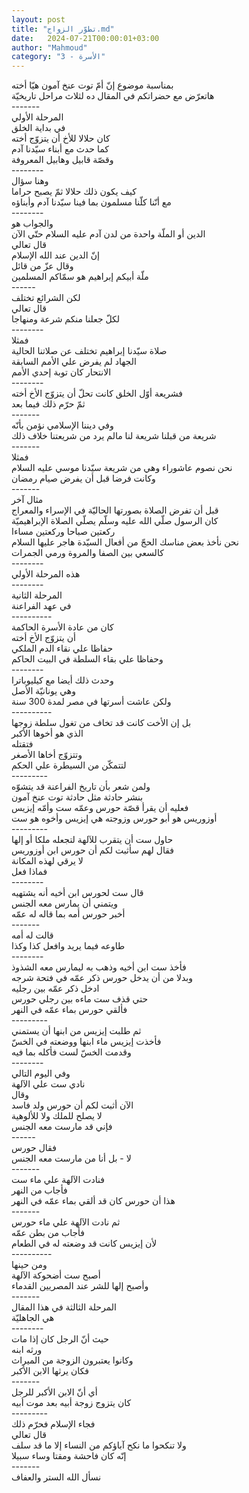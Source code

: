 ```yaml
---
layout: post
title: "تطوّر الزواج.md"
date:   2024-07-21T00:00:01+03:00
author: "Mahmoud"
category: "3 - الأسرة"
---
```

بمناسبة موضوع إنّ أمّ توت عنخ آمون هيّا أخته\
هاتعرّض مع حضراتكم في المقال ده لثلاث مراحل
تاريخيّة\
\-\-\-\-\-\--\
المرحلة الأولي\
في بداية الخلق\
كان حلالا للأخ أن يتزوّج أخته\
كما حدث مع أبناء سيّدنا آدم\
وقصّة قابيل وهابيل المعروفة\
\-\-\-\-\-\-\--\
وهنا سؤال\
كيف يكون ذلك حلالا ثمّ يصبح حراما\
مع أنّنا كلّنا مسلمون بما فينا سيّدنا آدم وأبناؤه\
\-\-\-\-\-\-\--\
والجواب هو\
الدين أو الملّة واحدة من لدن آدم عليه السلام حتّي
الآن\
قال تعالي\
إنّ الدين عند الله الإسلام\
وقال عزّ من قائل\
ملّة أبيكم إبراهيم هو سمّاكم المسلمين\
\-\-\-\-\--\
لكن الشرائع تختلف\
قال تعالي\
لكلّ جعلنا منكم شرعة ومنهاجا\
\-\-\-\-\-\-\--\
فمثلا\
صلاة سيّدنا إبراهيم تختلف عن صلاتنا الحالية\
الجهاد لم يفرض علي الأمم السابقة\
الانتحار كان توبة إحدي الأمم\
\-\-\-\-\-\-\--\
فشريعة أوّل الخلق كانت تحلّ أن يتزوّج الأخ أخته\
ثمّ حرّم ذلك فيما بعد\
\-\-\-\-\-\--\
وفي ديننا الإسلامي نؤمن بأنّه\
شريعة من قبلنا شريعة لنا مالم يرد من شريعتنا خلاف
ذلك\
\-\-\-\-\-\--\
فمثلا\
نحن نصوم عاشوراء وهي من شريعة سيّدنا موسي عليه
السلام\
وكانت فرضا قبل أن يفرض صيام رمضان\
\-\-\-\-\-\--\
مثال آخر\
قبل أن تفرض الصلاة بصورتها الحاليّة في الإسراء
والمعراج\
كان الرسول صلّي الله عليه وسلّم يصلّي الصلاة
الإبراهيميّة\
ركعتين صباحا وركعتين مساءا\
نحن نأخذ بعض مناسك الحجّ من أفعال السيّدة هاجر عليها
السلام\
كالسعي بين الصفا والمروة ورمي الجمرات\
\-\-\-\-\-\-\--\
هذه المرحلة الأولي\
\-\-\-\-\-\-\--\
المرحلة الثانية\
في عهد الفراعنة\
\-\-\-\-\-\-\-\-\--\
كان من عادة الأسرة الحاكمة\
أن يتزوّج الأخ أخته\
حفاظا علي نقاء الدم الملكي\
وحفاظا علي بقاء السلطة في البيت الحاكم\
\-\-\-\-\-\-\--\
وحدث ذلك أيضا مع كيليوباترا\
وهي يونانيّة الأصل\
ولكن عاشت أسرتها في مصر لمدة 300 سنة\
\-\-\-\-\-\-\-\-\--\
بل إن الأخت كانت قد تخاف من تغول سلطة زوجها\
الذي هو أخوها الأكبر\
فتقتله\
وتتزوّج أخاها الأصغر\
لتتمكّن من السيطرة علي الحكم\
\-\-\-\-\-\-\-\--\
ولمن شعر بأن تاريخ الفراعنة قد يتشوّه\
بنشر حادثة مثل حادثة توت عنخ آمون\
فعليه أن يقرأ قصّة حورس وعمّه ست وأمّه إيزيس\
أوزوريس هو أبو حورس وزوجته هي إيزيس وأخوه هو ست\
\-\-\-\-\-\-\-\--\
حاول ست أن يتقرب للآلهة لتجعله ملكا أو إلها\
فقال لهم سأثبت لكم أن حورس ابن أوزوريس\
لا يرقي لهذه المكانة\
فماذا فعل\
\-\-\-\-\-\-\--\
قال ست لحورس ابن أخيه أنه يشتهيه\
ويتمني أن يمارس معه الجنس\
أخبر حورس أمه بما قاله له عمّه\
\-\-\-\-\-\--\
قالت له أمه\
طاوعه فيما يريد وافعل كذا وكذا\
\-\-\-\-\-\-\--\
فأخذ ست ابن أخيه وذهب به ليمارس معه الشذوذ\
وبدلا من أن يدخل حورس ذكر عمّه في فتحة شرجه\
ادخل ذكر عمّه بين رجليه\
حتي قذف ست ماءه بين رجلي حورس\
فألقي حورس بماء عمّه في النهر\
\-\-\-\-\-\-\-\--\
ثم طلبت إيزيس من ابنها أن يستمني\
فأخذت إيزيس ماء ابنها ووضعته في الخسّ\
وقدمت الخسّ لست فأكله بما فيه\
\-\-\-\-\-\-\--\
وفي اليوم التالي\
نادي ست علي الآلهة\
وقال\
الآن أثبت لكم أن حورس ولد فاسد\
لا يصلح للملك ولا للألوهية\
فإني قد مارست معه الجنس\
\-\-\-\-\--\
فقال حورس\
لا - بل أنا من مارست معه الجنس\
\-\-\-\-\-\--\
فنادت الآلهة علي ماء ست\
فأجاب من النهر\
هذا أن حورس كان قد ألقي بماء عمّه في النهر\
\-\-\-\-\-\--\
ثم نادت الآلهة علي ماء حورس\
فأجاب من بطن عمّه\
لأن إيزيس كانت قد وضعته له في الطعام\
\-\-\-\-\-\-\-\-\--\
ومن حينها\
أصبح ست أضحوكة الآلهة\
وأصبح إلها للشر عند المصريين القدماء\
\-\-\-\-\-\--\
المرحلة الثالثة في هذا المقال\
هي الجاهليّة\
\-\-\-\-\-\-\--\
حيث أنّ الرجل كان إذا مات\
ورثه ابنه\
وكانوا يعتبرون الزوجة من الميراث\
فكان يرثها الابن الأكبر\
\-\-\-\-\-\--\
أي أنّ الابن الأكبر للرجل\
كان يتزوج زوجة أبيه بعد موت أبيه\
\-\-\-\-\-\-\-\--\
فجاء الإسلام فحرّم ذلك\
قال تعالي\
ولا تنكحوا ما نكح آباؤكم من النساء إلا ما قد سلف\
إنّه كان فاحشة ومقتا وساء سبيلا\
\-\-\-\-\-\--\
نسأل الله الستر والعفاف
